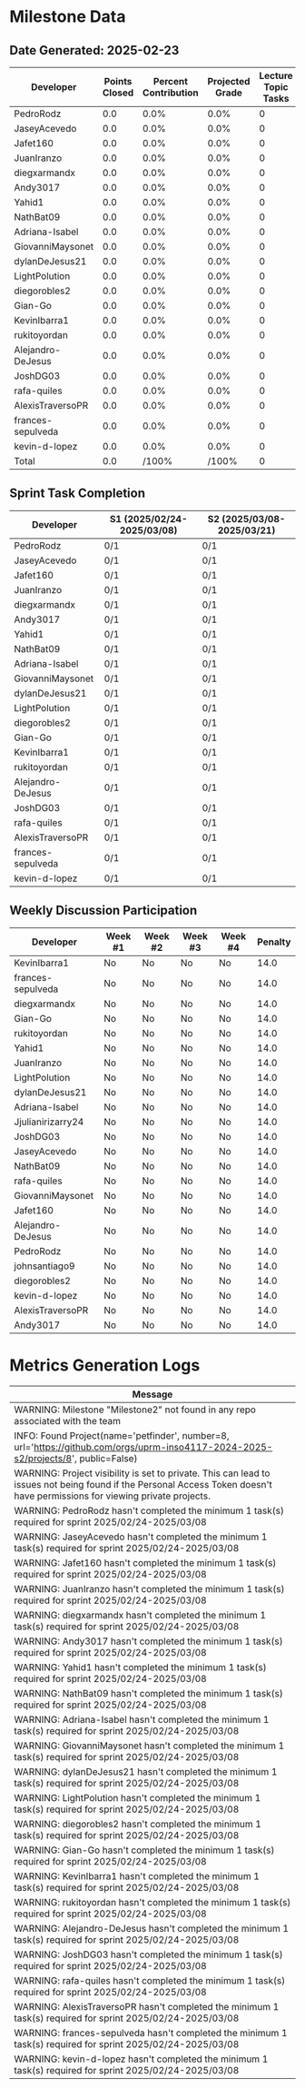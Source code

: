 # Milestone Data

## Date Generated: 2025-02-23
| Developer | Points Closed | Percent Contribution | Projected Grade | Lecture Topic Tasks |
| --------- | ------------- | -------------------- | --------------- | ------------------- |
| PedroRodz | 0.0 | 0.0% | 0.0% | 0 |
| JaseyAcevedo | 0.0 | 0.0% | 0.0% | 0 |
| Jafet160 | 0.0 | 0.0% | 0.0% | 0 |
| JuanIranzo | 0.0 | 0.0% | 0.0% | 0 |
| diegxarmandx | 0.0 | 0.0% | 0.0% | 0 |
| Andy3017 | 0.0 | 0.0% | 0.0% | 0 |
| Yahid1 | 0.0 | 0.0% | 0.0% | 0 |
| NathBat09 | 0.0 | 0.0% | 0.0% | 0 |
| Adriana-Isabel | 0.0 | 0.0% | 0.0% | 0 |
| GiovanniMaysonet | 0.0 | 0.0% | 0.0% | 0 |
| dylanDeJesus21 | 0.0 | 0.0% | 0.0% | 0 |
| LightPolution | 0.0 | 0.0% | 0.0% | 0 |
| diegorobles2 | 0.0 | 0.0% | 0.0% | 0 |
| Gian-Go | 0.0 | 0.0% | 0.0% | 0 |
| KevinIbarra1 | 0.0 | 0.0% | 0.0% | 0 |
| rukitoyordan | 0.0 | 0.0% | 0.0% | 0 |
| Alejandro-DeJesus | 0.0 | 0.0% | 0.0% | 0 |
| JoshDG03 | 0.0 | 0.0% | 0.0% | 0 |
| rafa-quiles | 0.0 | 0.0% | 0.0% | 0 |
| AlexisTraversoPR | 0.0 | 0.0% | 0.0% | 0 |
| frances-sepulveda | 0.0 | 0.0% | 0.0% | 0 |
| kevin-d-lopez | 0.0 | 0.0% | 0.0% | 0 |
| Total | 0.0 | /100% | /100% | 0 |


## Sprint Task Completion

| Developer | S1 (2025/02/24-2025/03/08) | S2 (2025/03/08-2025/03/21) |
|---|---|---|
| PedroRodz | 0/1 | 0/1 |
| JaseyAcevedo | 0/1 | 0/1 |
| Jafet160 | 0/1 | 0/1 |
| JuanIranzo | 0/1 | 0/1 |
| diegxarmandx | 0/1 | 0/1 |
| Andy3017 | 0/1 | 0/1 |
| Yahid1 | 0/1 | 0/1 |
| NathBat09 | 0/1 | 0/1 |
| Adriana-Isabel | 0/1 | 0/1 |
| GiovanniMaysonet | 0/1 | 0/1 |
| dylanDeJesus21 | 0/1 | 0/1 |
| LightPolution | 0/1 | 0/1 |
| diegorobles2 | 0/1 | 0/1 |
| Gian-Go | 0/1 | 0/1 |
| KevinIbarra1 | 0/1 | 0/1 |
| rukitoyordan | 0/1 | 0/1 |
| Alejandro-DeJesus | 0/1 | 0/1 |
| JoshDG03 | 0/1 | 0/1 |
| rafa-quiles | 0/1 | 0/1 |
| AlexisTraversoPR | 0/1 | 0/1 |
| frances-sepulveda | 0/1 | 0/1 |
| kevin-d-lopez | 0/1 | 0/1 |

## Weekly Discussion Participation

| Developer | Week #1 | Week #2 | Week #3 | Week #4 | Penalty |
|---|---|---|---|---|---|
| KevinIbarra1 | No | No | No | No | 14.0 |
| frances-sepulveda | No | No | No | No | 14.0 |
| diegxarmandx | No | No | No | No | 14.0 |
| Gian-Go | No | No | No | No | 14.0 |
| rukitoyordan | No | No | No | No | 14.0 |
| Yahid1 | No | No | No | No | 14.0 |
| JuanIranzo | No | No | No | No | 14.0 |
| LightPolution | No | No | No | No | 14.0 |
| dylanDeJesus21 | No | No | No | No | 14.0 |
| Adriana-Isabel | No | No | No | No | 14.0 |
| Jjulianirizarry24 | No | No | No | No | 14.0 |
| JoshDG03 | No | No | No | No | 14.0 |
| JaseyAcevedo | No | No | No | No | 14.0 |
| NathBat09 | No | No | No | No | 14.0 |
| rafa-quiles | No | No | No | No | 14.0 |
| GiovanniMaysonet | No | No | No | No | 14.0 |
| Jafet160 | No | No | No | No | 14.0 |
| Alejandro-DeJesus | No | No | No | No | 14.0 |
| PedroRodz | No | No | No | No | 14.0 |
| johnsantiago9 | No | No | No | No | 14.0 |
| diegorobles2 | No | No | No | No | 14.0 |
| kevin-d-lopez | No | No | No | No | 14.0 |
| AlexisTraversoPR | No | No | No | No | 14.0 |
| Andy3017 | No | No | No | No | 14.0 |
# Metrics Generation Logs

| Message |
| ------- |
| WARNING: Milestone "Milestone2" not found in any repo associated with the team |
| INFO: Found Project(name='petfinder', number=8, url='https://github.com/orgs/uprm-inso4117-2024-2025-s2/projects/8', public=False) |
| WARNING: Project visibility is set to private. This can lead to issues not being found if the Personal Access Token doesn't have permissions for viewing private projects. |
| WARNING: PedroRodz hasn't completed the minimum 1 task(s) required for sprint 2025/02/24-2025/03/08 |
| WARNING: JaseyAcevedo hasn't completed the minimum 1 task(s) required for sprint 2025/02/24-2025/03/08 |
| WARNING: Jafet160 hasn't completed the minimum 1 task(s) required for sprint 2025/02/24-2025/03/08 |
| WARNING: JuanIranzo hasn't completed the minimum 1 task(s) required for sprint 2025/02/24-2025/03/08 |
| WARNING: diegxarmandx hasn't completed the minimum 1 task(s) required for sprint 2025/02/24-2025/03/08 |
| WARNING: Andy3017 hasn't completed the minimum 1 task(s) required for sprint 2025/02/24-2025/03/08 |
| WARNING: Yahid1 hasn't completed the minimum 1 task(s) required for sprint 2025/02/24-2025/03/08 |
| WARNING: NathBat09 hasn't completed the minimum 1 task(s) required for sprint 2025/02/24-2025/03/08 |
| WARNING: Adriana-Isabel hasn't completed the minimum 1 task(s) required for sprint 2025/02/24-2025/03/08 |
| WARNING: GiovanniMaysonet hasn't completed the minimum 1 task(s) required for sprint 2025/02/24-2025/03/08 |
| WARNING: dylanDeJesus21 hasn't completed the minimum 1 task(s) required for sprint 2025/02/24-2025/03/08 |
| WARNING: LightPolution hasn't completed the minimum 1 task(s) required for sprint 2025/02/24-2025/03/08 |
| WARNING: diegorobles2 hasn't completed the minimum 1 task(s) required for sprint 2025/02/24-2025/03/08 |
| WARNING: Gian-Go hasn't completed the minimum 1 task(s) required for sprint 2025/02/24-2025/03/08 |
| WARNING: KevinIbarra1 hasn't completed the minimum 1 task(s) required for sprint 2025/02/24-2025/03/08 |
| WARNING: rukitoyordan hasn't completed the minimum 1 task(s) required for sprint 2025/02/24-2025/03/08 |
| WARNING: Alejandro-DeJesus hasn't completed the minimum 1 task(s) required for sprint 2025/02/24-2025/03/08 |
| WARNING: JoshDG03 hasn't completed the minimum 1 task(s) required for sprint 2025/02/24-2025/03/08 |
| WARNING: rafa-quiles hasn't completed the minimum 1 task(s) required for sprint 2025/02/24-2025/03/08 |
| WARNING: AlexisTraversoPR hasn't completed the minimum 1 task(s) required for sprint 2025/02/24-2025/03/08 |
| WARNING: frances-sepulveda hasn't completed the minimum 1 task(s) required for sprint 2025/02/24-2025/03/08 |
| WARNING: kevin-d-lopez hasn't completed the minimum 1 task(s) required for sprint 2025/02/24-2025/03/08 |
